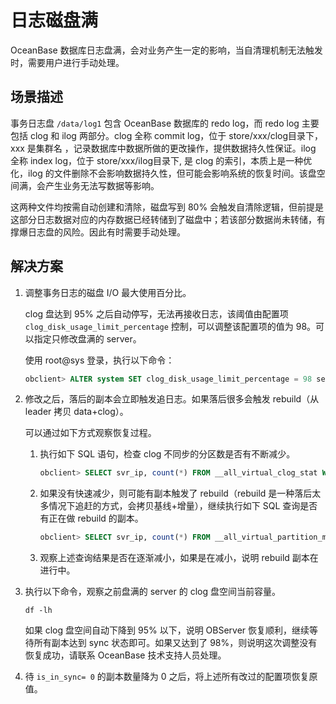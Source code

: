 日志磁盘满 
==========================

OceanBase 数据库日志盘满，会对业务产生一定的影响，当自清理机制无法触发时，需要用户进行手动处理。

场景描述 
-------------------------

事务日志盘 `/data/log1` 包含 OceanBase 数据库的 redo log，而 redo log 主要包括 clog 和 ilog 两部分。clog 全称 commit log，位于 store/xxx/clog目录下，xxx 是集群名 ，记录数据库中数据所做的更改操作，提供数据持久性保证。ilog 全称 index log，位于 store/xxx/ilog目录下, 是 clog 的索引，本质上是一种优化，ilog 的文件删除不会影响数据持久性，但可能会影响系统的恢复时间。该盘空间满，会产生业务无法写数据等影响。

这两种文件均按需自动创建和清除，磁盘写到 80% 会触发自清除逻辑，但前提是这部分日志数据对应的内存数据已经转储到了磁盘中；若该部分数据尚未转储，有撑爆日志盘的风险。因此有时需要手动处理。

解决方案 
-------------------------

1. 调整事务日志的磁盘 I/O 最大使用百分比。

   clog 盘达到 95% 之后自动停写，无法再接收日志，该阈值由配置项 `clog_disk_usage_limit_percentage` 控制，可以调整该配置项的值为 98。可以指定只修改盘满的 server。

   使用 root@sys 登录，执行以下命令：

   ```sql
   obclient> ALTER system SET clog_disk_usage_limit_percentage = 98 server ='[ip地址]:2882';
   ```

   

2. 修改之后，落后的副本会立即触发追日志。如果落后很多会触发 rebuild（从 leader 拷贝 data+clog）。

   可以通过如下方式观察恢复过程。
   1. 执行如下 SQL 语句，检查 clog 不同步的分区数是否有不断减少。

      ```sql
      obclient> SELECT svr_ip, count(*) FROM __all_virtual_clog_stat WHERE is_offline = 0 and is_in_sync = 0 group by 1; 
      ```

      
   
   2. 如果没有快速减少，则可能有副本触发了 rebuild（rebuild 是一种落后太多情况下追赶的方式，会拷贝基线+增量），继续执行如下 SQL 查询是否有正在做 rebuild 的副本。

      ```sql
      obclient> SELECT svr_ip, count(*) FROM __all_virtual_partition_migration_status WHERE action != 'END' group by 1;
      ```

      
   
   3. 观察上述查询结果是否在逐渐减小，如果是在减小，说明 rebuild 副本在进行中。

      
   

   

3. 执行以下命令，观察之前盘满的 server 的 clog 盘空间当前容量。

   ```shell
   df -lh
   ```

   

   如果 clog 盘空间自动下降到 95% 以下，说明 OBServer 恢复顺利，继续等待所有副本达到 sync 状态即可。如果又达到了 98%，则说明这次调整没有恢复成功，请联系 OceanBase 技术支持人员处理。
   

4. 待 `is_in_sync= 0` 的副本数量降为 0 之后，将上述所有改过的配置项恢复原值。

   




